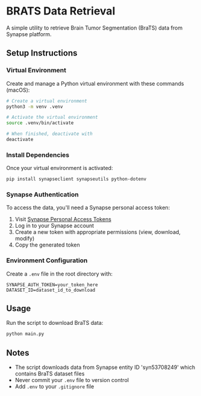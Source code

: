 # BRATS Data Retrieval

A simple utility to retrieve Brain Tumor Segmentation (BraTS) data from Synapse platform.

## Setup Instructions

### Virtual Environment

Create and manage a Python virtual environment with these commands (macOS):

```bash
# Create a virtual environment
python3 -m venv .venv

# Activate the virtual environment
source .venv/bin/activate

# When finished, deactivate with
deactivate
```

### Install Dependencies

Once your virtual environment is activated:

```bash
pip install synapseclient synapseutils python-dotenv
```

### Synapse Authentication

To access the data, you'll need a Synapse personal access token:

1. Visit [Synapse Personal Access Tokens](https://accounts.synapse.org/authenticated/personalaccesstokens)
2. Log in to your Synapse account
3. Create a new token with appropriate permissions (view, download, modify)
4. Copy the generated token

### Environment Configuration

Create a `.env` file in the root directory with:

```env
SYNAPSE_AUTH_TOKEN=your_token_here
DATASET_ID=dataset_id_to_download
```

## Usage

Run the script to download BraTS data:

```bash
python main.py
```

## Notes

- The script downloads data from Synapse entity ID 'syn53708249' which contains BraTS dataset files
- Never commit your `.env` file to version control
- Add `.env` to your `.gitignore` file

